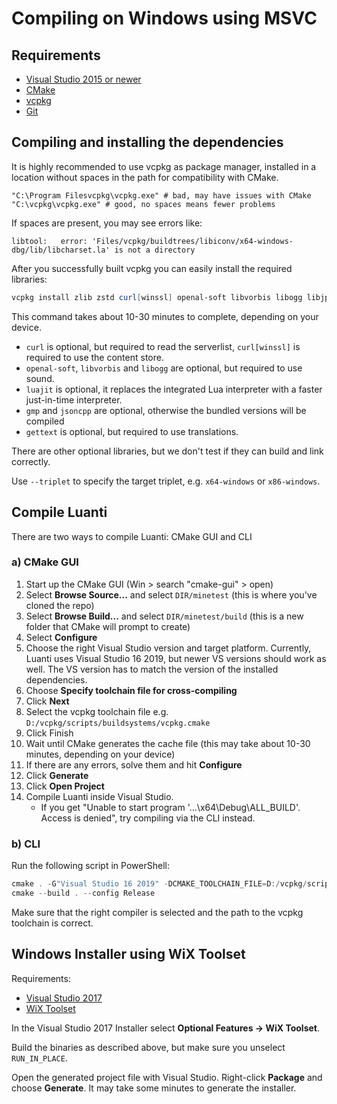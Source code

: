 # Compiling on Windows using MSVC

## Requirements

-   [Visual Studio 2015 or newer](https://visualstudio.microsoft.com)
-   [CMake](https://cmake.org/download/)
-   [vcpkg](https://github.com/Microsoft/vcpkg)
-   [Git](https://git-scm.com/downloads)

## Compiling and installing the dependencies

It is highly recommended to use vcpkg as package manager, installed in a location without spaces in the path for compatibility with CMake.

```
"C:\Program Filesvcpkg\vcpkg.exe" # bad, may have issues with CMake
"C:\vcpkg\vcpkg.exe" # good, no spaces means fewer problems
```

If spaces are present, you may see errors like:

```
libtool:   error: 'Files/vcpkg/buildtrees/libiconv/x64-windows-dbg/lib/libcharset.la' is not a directory
```

After you successfully built vcpkg you can easily install the required libraries:
```powershell
vcpkg install zlib zstd curl[winssl] openal-soft libvorbis libogg libjpeg-turbo sqlite3 freetype luajit gmp jsoncpp gettext[tools] sdl2 --triplet x64-windows
```

This command takes about 10-30 minutes to complete, depending on your device.

-   `curl` is optional, but required to read the serverlist, `curl[winssl]` is required to use the content store.
-   `openal-soft`, `libvorbis` and `libogg` are optional, but required to use sound.
-   `luajit` is optional, it replaces the integrated Lua interpreter with a faster just-in-time interpreter.
-   `gmp` and `jsoncpp` are optional, otherwise the bundled versions will be compiled
-   `gettext` is optional, but required to use translations.

There are other optional libraries, but we don't test if they can build and link correctly.

Use `--triplet` to specify the target triplet, e.g. `x64-windows` or `x86-windows`.

## Compile Luanti

There are two ways to compile Luanti: CMake GUI and CLI

### a) CMake GUI

1. Start up the CMake GUI (Win > search "cmake-gui" > open)
2. Select **Browse Source...** and select `DIR/minetest` (this is where you've cloned the repo)
3. Select **Browse Build...** and select `DIR/minetest/build` (this is a new folder that CMake will prompt to create)
4. Select **Configure**
5. Choose the right Visual Studio version and target platform. Currently, Luanti uses Visual Studio 16 2019, but newer VS versions should work as well. The VS version has to match the version of the installed dependencies.
6. Choose **Specify toolchain file for cross-compiling**
7. Click **Next**
8. Select the vcpkg toolchain file e.g. `D:/vcpkg/scripts/buildsystems/vcpkg.cmake`
9. Click Finish
10. Wait until CMake generates the cache file (this may take about 10-30 minutes, depending on your device)
11. If there are any errors, solve them and hit **Configure**
12. Click **Generate**
13. Click **Open Project**
14. Compile Luanti inside Visual Studio.
    - If you get "Unable to start program '...\x64\Debug\ALL_BUILD'. Access is denied", try compiling via the CLI instead.

### b) CLI

Run the following script in PowerShell:

```powershell
cmake . -G"Visual Studio 16 2019" -DCMAKE_TOOLCHAIN_FILE=D:/vcpkg/scripts/buildsystems/vcpkg.cmake -DCMAKE_BUILD_TYPE=Release -DENABLE_CURSES=OFF
cmake --build . --config Release
```

Make sure that the right compiler is selected and the path to the vcpkg toolchain is correct.

## Windows Installer using WiX Toolset

Requirements:

-   [Visual Studio 2017](https://visualstudio.microsoft.com/)
-   [WiX Toolset](https://wixtoolset.org/)

In the Visual Studio 2017 Installer select **Optional Features -> WiX Toolset**.

Build the binaries as described above, but make sure you unselect `RUN_IN_PLACE`.

Open the generated project file with Visual Studio. Right-click **Package** and choose **Generate**.
It may take some minutes to generate the installer.
